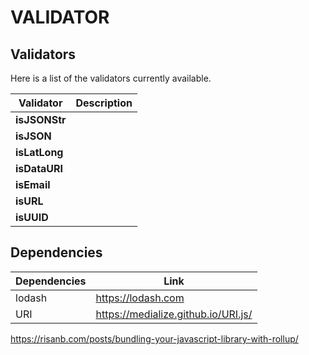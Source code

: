 # VALIDATOR

## Validators

Here is a list of the validators currently available.

Validator                               | Description
--------------------------------------- | --------------------------------------
**isJSONStr**           | 
**isJSON**           | 
**isLatLong**           | 
**isDataURI**           | 
**isEmail**           | 
**isURL**           | 
**isUUID**           | 


## Dependencies
| Dependencies | Link |
| ------ | ------ |
| lodash | https://lodash.com |
| URI | https://medialize.github.io/URI.js/ |

https://risanb.com/posts/bundling-your-javascript-library-with-rollup/